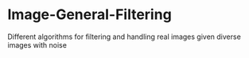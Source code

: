 # Image-General-Filtering
Different algorithms for filtering and handling real images given diverse images with noise
